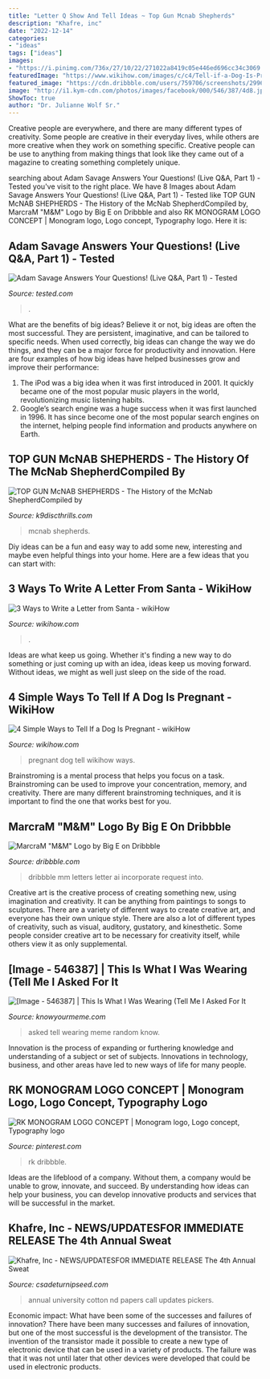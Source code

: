 ```yaml
---
title: "Letter Q Show And Tell Ideas ~ Top Gun Mcnab Shepherds"
description: "Khafre, inc"
date: "2022-12-14"
categories:
- "ideas"
tags: ["ideas"]
images:
- "https://i.pinimg.com/736x/27/10/22/271022a8419c05e446ed696cc34c3069.jpg"
featuredImage: "https://www.wikihow.com/images/c/c4/Tell-if-a-Dog-Is-Pregnant-Step-17-Version-2.jpg"
featured_image: "https://cdn.dribbble.com/users/759706/screenshots/2996510/marcram.png"
image: "http://i1.kym-cdn.com/photos/images/facebook/000/546/387/4d8.jpg"
ShowToc: true
author: "Dr. Julianne Wolf Sr."
---
```



Creative people are everywhere, and there are many different types of creativity. Some people are creative in their everyday lives, while others are more creative when they work on something specific. Creative people can be use to anything from making things that look like they came out of a magazine to creating something completely unique.

	

		
searching about Adam Savage Answers Your Questions! (Live Q&amp;A, Part 1) - Tested you've visit to the right place. We have 8 Images about Adam Savage Answers Your Questions! (Live Q&amp;A, Part 1) - Tested like TOP GUN McNAB SHEPHERDS - The History of the McNab ShepherdCompiled by, MarcraM &quot;M&amp;M&quot; Logo by Big E on Dribbble and also RK MONOGRAM LOGO CONCEPT | Monogram logo, Logo concept, Typography logo. Here it is:
		
    
## Adam Savage Answers Your Questions! (Live Q&amp;A, Part 1) - Tested

<img loading=lazy src="https://www.tested.com/wp-content/uploads/sites/5/2020/04/111544-ts_livestream_askadam20200331_part3.jpg" onerror="this.onerror=null;this.src='https://tse1.mm.bing.net/th?id=OIP.bEVA0WD8Euu23eJXJugUqAHaEK&amp;pid=15.1';" alt="Adam Savage Answers Your Questions! (Live Q&amp;A, Part 1) - Tested">

_Source: tested.com_

>. 

	

What are the benefits of big ideas?
Believe it or not, big ideas are often the most successful. They are persistent, imaginative, and can be tailored to specific needs. When used correctly, big ideas can change the way we do things, and they can be a major force for productivity and innovation. Here are four examples of how big ideas have helped businesses grow and improve their performance: 
1. The iPod was a big idea when it was first introduced in 2001. It quickly became one of the most popular music players in the world, revolutionizing music listening habits. 
2. Google’s search engine was a huge success when it was first launched in 1996. It has since become one of the most popular search engines on the internet, helping people find information and products anywhere on Earth. 

    
## TOP GUN McNAB SHEPHERDS - The History Of The McNab ShepherdCompiled By

<img loading=lazy src="http://www.k9discthrills.com/yahoo_site_admin/assets/images/Alvinas_Maggie.63155447_std.jpg" onerror="this.onerror=null;this.src='https://tse2.mm.bing.net/th?id=OIP.X3nF4ObwrmAY5h9kQkzFsAHaJ4&amp;pid=15.1';" alt="TOP GUN McNAB SHEPHERDS - The History of the McNab ShepherdCompiled by">

_Source: k9discthrills.com_

>mcnab shepherds. 

	

Diy ideas can be a fun and easy way to add some new, interesting and maybe even helpful things into your home. Here are a few ideas that you can start with: 

    
## 3 Ways To Write A Letter From Santa - WikiHow

<img loading=lazy src="https://www.wikihow.com/images/8/81/Write-a-Letter-from-Santa-Step-10.jpg" onerror="this.onerror=null;this.src='https://tse3.mm.bing.net/th?id=OIP._Tc2EAwUIYb0gnagxLuXLgHaFj&amp;pid=15.1';" alt="3 Ways to Write a Letter from Santa - wikiHow">

_Source: wikihow.com_

>. 

	

Ideas are what keep us going. Whether it's finding a new way to do something or just coming up with an idea, ideas keep us moving forward. Without ideas, we might as well just sleep on the side of the road.

    
## 4 Simple Ways To Tell If A Dog Is Pregnant - WikiHow

<img loading=lazy src="https://www.wikihow.com/images/c/c4/Tell-if-a-Dog-Is-Pregnant-Step-17-Version-2.jpg" onerror="this.onerror=null;this.src='https://tse1.mm.bing.net/th?id=OIP.T6COVqqwz6bIvjjx2UwRqQHaFj&amp;pid=15.1';" alt="4 Simple Ways to Tell If a Dog Is Pregnant - wikiHow">

_Source: wikihow.com_

>pregnant dog tell wikihow ways. 

	

Brainstroming is a mental process that helps you focus on a task. Brainstroming can be used to improve your concentration, memory, and creativity. There are many different brainstroming techniques, and it is important to find the one that works best for you.

    
## MarcraM &quot;M&amp;M&quot; Logo By Big E On Dribbble

<img loading=lazy src="https://cdn.dribbble.com/users/759706/screenshots/2996510/marcram.png" onerror="this.onerror=null;this.src='https://tse3.mm.bing.net/th?id=OIP.WvwB96DyD37zlH4YifwTSAHaFj&amp;pid=15.1';" alt="MarcraM &quot;M&amp;M&quot; Logo by Big E on Dribbble">

_Source: dribbble.com_

>dribbble mm letters letter ai incorporate request into. 

	

Creative art is the creative process of creating something new, using imagination and creativity. It can be anything from paintings to songs to sculptures. There are a variety of different ways to create creative art, and everyone has their own unique style. There are also a lot of different types of creativity, such as visual, auditory, gustatory, and kinesthetic. Some people consider creative art to be necessary for creativity itself, while others view it as only supplemental.

    
## [Image - 546387] | This Is What I Was Wearing (Tell Me I Asked For It

<img loading=lazy src="http://i1.kym-cdn.com/photos/images/facebook/000/546/387/4d8.jpg" onerror="this.onerror=null;this.src='https://tse2.mm.bing.net/th?id=OIP.fu8pfKdbYAw_sLgBI9UNfAHaKl&amp;pid=15.1';" alt="[Image - 546387] | This Is What I Was Wearing (Tell Me I Asked For It">

_Source: knowyourmeme.com_

>asked tell wearing meme random know. 

	

Innovation is the process of expanding or furthering knowledge and understanding of a subject or set of subjects. Innovations in technology, business, and other areas have led to new ways of life for many people.

    
## RK MONOGRAM LOGO CONCEPT | Monogram Logo, Logo Concept, Typography Logo

<img loading=lazy src="https://i.pinimg.com/736x/27/10/22/271022a8419c05e446ed696cc34c3069.jpg" onerror="this.onerror=null;this.src='https://tse3.mm.bing.net/th?id=OIP.FeDs3xKBQ4tdcGGR7ZyefwHaFj&amp;pid=15.1';" alt="RK MONOGRAM LOGO CONCEPT | Monogram logo, Logo concept, Typography logo">

_Source: pinterest.com_

>rk dribbble. 

	

Ideas are the lifeblood of a company. Without them, a company would be unable to grow, innovate, and succeed. By understanding how ideas can help your business, you can develop innovative products and services that will be successful in the market.

    
## Khafre, Inc - NEWS/UPDATES﻿FOR IMMEDIATE RELEASE The 4th Annual Sweat

<img loading=lazy src="http://www.csadeturnipseed.com/yahoo_site_admin/assets/images/cotton_pickers_image_nice.107111852_std.jpg" onerror="this.onerror=null;this.src='https://tse1.mm.bing.net/th?id=OIP.66fzPS6ID8QJOoipiAQEawHaMW&amp;pid=15.1';" alt="Khafre, Inc - NEWS/UPDATES﻿FOR IMMEDIATE RELEASE The 4th Annual Sweat">

_Source: csadeturnipseed.com_

>annual university cotton nd papers call updates pickers. 

	

Economic impact: What have been some of the successes and failures of innovation?
There have been many successes and failures of innovation, but one of the most successful is the development of the transistor. The invention of the transistor made it possible to create a new type of electronic device that can be used in a variety of products. The failure was that it was not until later that other devices were developed that could be used in electronic products.

